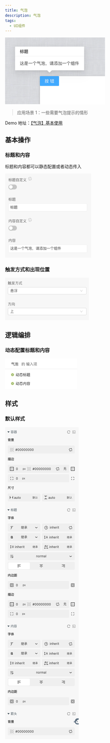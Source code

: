 ```yaml
---
title: 气泡
description: 气泡
tags:
  - UI组件
---
```


![Alt text](img/image.png)

> 应用场景 1：一些需要气泡提示的情形

Demo 地址：[【气泡】基本使用](https://my.mybricks.world/mybricks-app-pcspa/index.html?id=514694316970053)

## 基本操作

### 标题和内容

标题和内容都可以静态配置或者动态传入

![Alt text](img/image-1.png)

### 触发方式和出现位置

![Alt text](img/image-2.png)

## 逻辑编排

### 动态配置标题和内容

![Alt text](img/image-3.png)

## 样式

### 默认样式

![Alt text](img/image-4.png)
